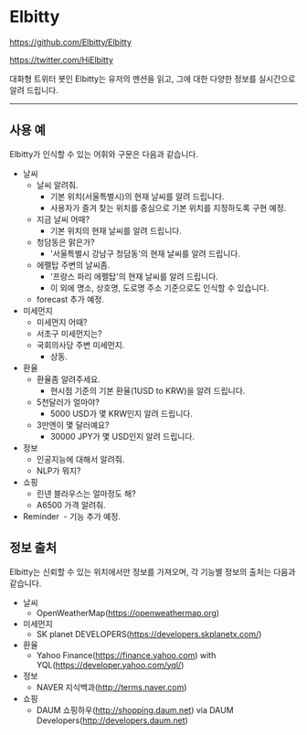 # Elbitty
https://github.com/Elbitty/Elbitty

https://twitter.com/HiElbitty

대화형 트위터 봇인 Elbitty는 유저의 멘션을 읽고, 그에 대한 다양한 정보를 실시간으로 알려 드립니다. 

----

사용 예
----------
Elbitty가 인식할 수 있는 어휘와 구문은 다음과 같습니다. 

- 날씨
  - 날씨 알려줘.
    - 기본 위치(서울특별시)의 현재 날씨를 알려 드립니다.
    - 사용자가 즐겨 찾는 위치를 중심으로 기본 위치를 지정하도록 구현 예정.
  - 지금 날씨 어때?
    - 기본 위치의 현재 날씨를 알려 드립니다.
  - 청담동은 맑은가?
    - '서울특별시 강남구 청담동'의 현재 날씨를 알려 드립니다.
  - 에펠탑 주변의 날씨좀.
    - '프랑스 파리 에펠탑'의 현재 날씨를 알려 드립니다.
    - 이 외에 명소, 상호명, 도로명 주소 기준으로도 인식할 수 있습니다.
  - forecast 추가 예정.
- 미세먼지
  - 미세먼지 어때?
  - 서초구 미세먼지는?
  - 국회의사당 주변 미세먼지.
    - 상동.
- 환율
  - 환율좀 알려주세요.
    - 현시점 기준의 기본 환율(1USD to KRW)을 알려 드립니다.
  - 5천달러가 얼마야?
    - 5000 USD가 몇 KRW인지 알려 드립니다.
  - 3만엔이 몇 달러예요?
    - 30000 JPY가 몇 USD인지 알려 드립니다.
- 정보
  - 인공지능에 대해서 알려줘.
  - NLP가 뭐지?
- 쇼핑
  - 린넨 블라우스는 얼마정도 해?
  - A6500 가격 알려줘.
- Reminder
  - 기능 추가 예정.



정보 출처
----------

Elbitty는 신뢰할 수 있는 위치에서만 정보를 가져오며, 각 기능별 정보의 출처는 다음과 같습니다. 

- 날씨
  - OpenWeatherMap(https://openweathermap.org)
- 미세먼지
  - SK planet DEVELOPERS(https://developers.skplanetx.com/)
- 환율
  - Yahoo Finance(https://finance.yahoo.com) with YQL(https://developer.yahoo.com/yql/)
- 정보
  - NAVER 지식백과(http://terms.naver.com)
- 쇼핑
  - DAUM 쇼핑하우(http://shopping.daum.net) via DAUM Developers(http://developers.daum.net)
